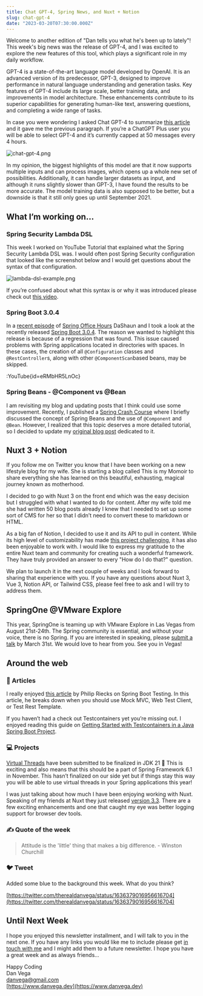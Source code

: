 ```yaml
---
title: Chat GPT-4, Spring News, and Nuxt + Notion
slug: chat-gpt-4
date: "2023-03-20T07:30:00.000Z"
---
```


Welcome to another edition of "Dan tells you what he's been up to lately"! This week's big news was the release of GPT-4, and I was excited to explore the new features of this tool, which plays a significant role in my daily workflow.

GPT-4 is a state-of-the-art language model developed by OpenAI. It is an advanced version of its predecessor, GPT-3, designed to improve performance in natural language understanding and generation tasks. Key features of GPT-4 include its large scale, better training data, and improvements in model architecture. These enhancements contribute to its superior capabilities for generating human-like text, answering questions, and completing a wide range of tasks.

In case you were wondering I asked Chat GPT-4 to summarize [this article](https://openai.com/research/gpt-4) and it gave me the previous paragraph. If you’re a ChatGPT Plus user you will be able to select GPT-4 and it’s currently capped at 50 messages every 4 hours.

![chat-gpt-4.png](/images/newsletter/2023/03/20/chat-gpt-4.png)

In my opinion, the biggest highlights of this model are that it now supports multiple inputs and can process images, which opens up a whole new set of possibilities. Additionally, it can handle larger datasets as input, and although it runs slightly slower than GPT-3, I have found the results to be more accurate. The model training data is also supposed to be better, but a downside is that it still only goes up until September 2021.

## What I’m working on…

### Spring Security Lambda DSL

This week I worked on YouTube Tutorial that explained what the Spring Security Lambda DSL was. I would often post Spring Security configuration that looked like the screenshot below and I would get questions about the syntax of that configuration.

![lambda-dsl-example.png](/images/newsletter/2023/03/20/lambda-dsl-example.png)

If you’re confused about what this syntax is or why it was introduced please check out [this video](https://youtu.be/PWnEZh_t0WI).

### Spring Boot 3.0.4

In a [recent episode](https://youtube.com/live/eRMbHR5LnOc?feature=share) of [Spring Office Hours](http://www.springofficehours.io) DaShaun and I took a look at the recently released [Spring Boot 3.0.4](https://spring.io/blog/2023/03/03/spring-boot-3-0-4-available-now). The reason we wanted to highlight this release is because of a regression that was found. This issue caused problems with Spring applications located in directories with spaces. In these cases, the creation of all `@Configuration` classes and `@RestController`s, along with other `@ComponentScan`based beans, may be skipped.

:YouTube{id=eRMbHR5LnOc}

### Spring Beans - @Component vs @Bean

I am revisiting my blog and updating posts that I think could use some improvement. Recently, I published a [Spring Crash Course](https://www.danvega.dev/blog/2023/03/09/spring-boot-crash-course/) where I briefly discussed the concept of Spring Beans and the use of `@Component` and `@Bean`. However, I realized that this topic deserves a more detailed tutorial, so I decided to update my [original blog post](https://www.danvega.dev/blog/2017/05/17/spring-component-vs-bean/) dedicated to it.

## Nuxt 3 + Notion

If you follow me on Twitter you know that I have been working on a new lifestyle blog for my wife. She is starting a blog called This is my Momoir to share everything she has learned on this beautiful, exhausting, magical journey known as motherhood.

I decided to go with Nuxt 3 on the front end which was the easy decision but I struggled with what I wanted to do for content. After my wife told me she had written 50 blog posts already I knew that I needed to set up some sort of CMS for her so that I didn’t need to convert these to markdown or HTML.

As a big fan of Notion, I decided to use it and its API to pull in content. While its high level of customizability has made [this project challenging](https://www.danvega.dev/blog/2023/03/12/notion-api-file-expired/), it has also been enjoyable to work with. I would like to express my gratitude to the entire Nuxt team and community for creating such a wonderful framework. They have truly provided an answer to every "How do I do that?" question.

We plan to launch it in the next couple of weeks and I look forward to sharing that experience with you. If you have any questions about Nuxt 3, Vue 3, Notion API, or Tailwind CSS, please feel free to ask and I will try to address them.

## SpringOne @VMware Explore

This year, SpringOne is teaming up with VMware Explore in Las Vegas from August 21st-24th. The Spring community is essential, and without your voice, there is no Spring. If you are interested in speaking, please [submit a talk](https://event.vmware.com/flow/vmware/explore2023lv/cfp/cfpHome) by March 31st. We would love to hear from you. See you in Vegas!

## Around the web

### 📝 Articles

I really enjoyed [this article](https://rieckpil.de/spring-boot-testing-mockmvc-vs-webtestclient-vs-testresttemplate/) by Philip Riecks on Spring Boot Testing. In this article, he breaks down when you should use Mock MVC, Web Test Client, or Test Rest Template.

If you haven’t had a check out Testcontainers yet you’re missing out. I enjoyed reading this guide on [Getting Started with Testcontainers in a Java Spring Boot Project](https://testcontainers.com/guides/testing-spring-boot-rest-api-using-testcontainers/).

### 💻 Projects

[Virtual Threads](https://openjdk.org/jeps/8303683) have been submitted to be finalized in JDK 21 🤩 This is exciting and also means that this should be a part of Spring Framework 6.1 in November. This hasn’t finalized on our side yet but if things stay this way you will be able to use virtual threads in your Spring applications this year!

I was just talking about how much I have been enjoying working with Nuxt. Speaking of my friends at Nuxt they just released [version 3.3](https://nuxt.com/blog/v3-3). There are a few exciting enhancements and one that caught my eye was better logging support for browser dev tools.

### ✍️ Quote of the week

> Attitude is the 'little' thing that makes a big difference. - Winston Churchill

### 🐦 Tweet

Added some blue to the background this week. What do you think?

[https://twitter.com/therealdanvega/status/1636379016956616704](https://twitter.com/therealdanvega/status/1636379016956616704)

## Until Next Week

I hope you enjoyed this newsletter installment, and I will talk to you in the next one. If you have any links you would like me to include please get [in touch with me](http://twitter.com/therealdanvega) and I might add them to a future newsletter. I hope you have a great week and as always friends...

Happy Coding<br/>
Dan Vega<br/>
danvega@gmail.com<br/>
[https://www.danvega.dev](https://www.danvega.dev)

